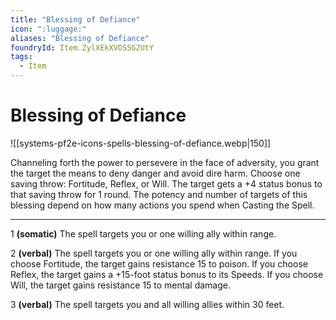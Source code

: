 ```yaml
---
title: "Blessing of Defiance"
icon: ":luggage:"
aliases: "Blessing of Defiance"
foundryId: Item.ZylXEkXVOSSG2UtY
tags:
  - Item
---
```


# Blessing of Defiance
![[systems-pf2e-icons-spells-blessing-of-defiance.webp|150]]

Channeling forth the power to persevere in the face of adversity, you grant the target the means to deny danger and avoid dire harm. Choose one saving throw: Fortitude, Reflex, or Will. The target gets a +4 status bonus to that saving throw for 1 round. The potency and number of targets of this blessing depend on how many actions you spend when Casting the Spell.

* * *

1 **(somatic)** The spell targets you or one willing ally within range.

2 **(verbal)** The spell targets you or one willing ally within range. If you choose Fortitude, the target gains resistance 15 to poison. If you choose Reflex, the target gains a +15-foot status bonus to its Speeds. If you choose Will, the target gains resistance 15 to mental damage.

3 **(verbal)** The spell targets you and all willing allies within 30 feet.
